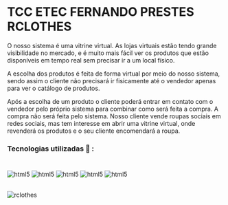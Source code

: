 # TCC ETEC FERNANDO PRESTES RCLOTHES
O nosso sistema é uma vitrine virtual. As lojas virtuais estão tendo grande visibilidade no mercado, e é muito mais fácil ver os produtos que estão disponíveis em tempo real sem precisar ir a um local físico.

A escolha dos produtos é feita de forma virtual por meio do nosso sistema, sendo assim o cliente não precisará ir fisicamente até o vendedor apenas para ver o catálogo de produtos. 

Após a escolha de um produto o cliente poderá entrar em contato com o vendedor pelo próprio sistema para combinar como será feita a compra. A compra não será feita pelo sistema.
Nosso cliente vende roupas sociais em redes sociais, mas tem interesse em abrir uma vitrine virtual, onde revenderá os produtos e o seu cliente encomendará a roupa.

### Tecnologias utilizadas  :wrench: : <h3>

<div style="display: inline_block"></br>
<img align="center" alt="html5" src="https://img.shields.io/badge/HTML5-E34F26?style=for-the-badge&logo=html5&logoColor=white"/>
<img align="center" alt="html5" src="https://img.shields.io/badge/CSS3-1572B6?style=for-the-badge&logo=css3&logoColor=white"/>
<img align="center" alt="html5" src="https://img.shields.io/badge/JavaScript-F7DF1E?style=for-the-badge&logo=javascript&logoColor=black"/>
<img align="center" alt="html5" src="https://img.shields.io/badge/PHP-777BB4?style=for-the-badge&logo=php&logoColor=white"/>
<img align="center" alt="html5" src="https://img.shields.io/badge/Bootstrap-563D7C?style=for-the-badge&logo=bootstrap&logoColor=white"/>
</div><br>

![rclothes](https://user-images.githubusercontent.com/109180231/207774190-ba3066c6-4676-4b1b-8749-b33a73d84043.png)
